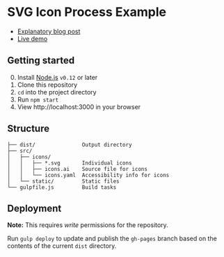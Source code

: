 # SVG Icon Process Example

- [Explanatory blog post](http://blog.cloudfour.com/our-svg-icon-process/)
- [Live demo](http://cloudfour.github.io/svg-icon-example/)

## Getting started

0. Install [Node.js](http://nodejs.org/) `v0.12` or later
0. Clone this repository
0. `cd` into the project directory
0. Run `npm start`
0. View http://localhost:3000 in your browser

## Structure

```
├── dist/               Output directory
├── src/
│   ├── icons/
│   │   ├── *.svg       Individual icons
│   │   ├── icons.ai    Source file for icons
│   │   └── icons.yaml  Accessibility info for icons
│   └── static/         Static files
└── gulpfile.js         Build tasks
```

## Deployment

**Note:** This requires _write_ permissions for the repository.

Run `gulp deploy` to update and publish the `gh-pages` branch based on the contents of the current `dist` directory.
